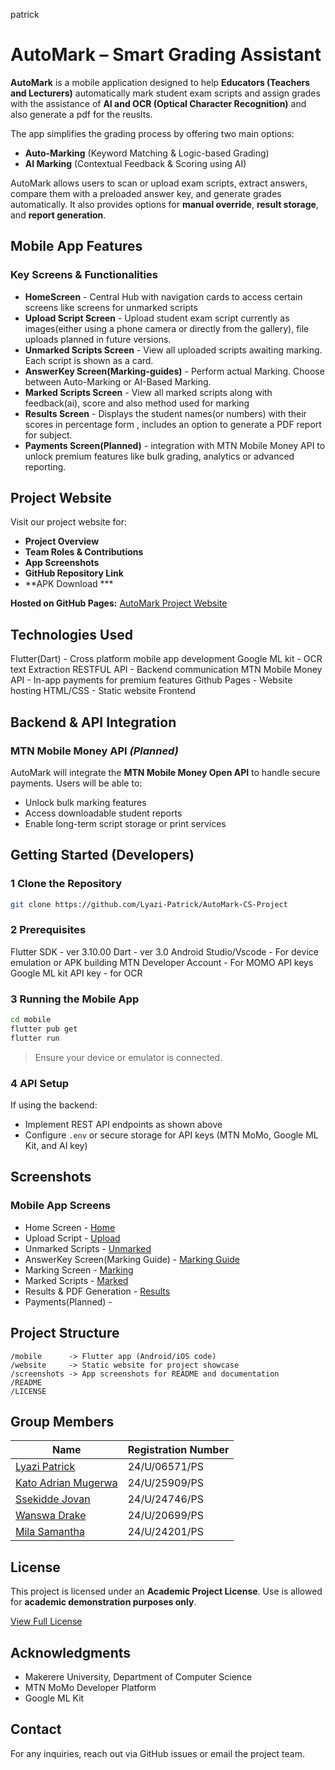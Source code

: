  patrick
# AutoMark – Smart Grading Assistant

**AutoMark** is a mobile application designed to help **Educators (Teachers and Lecturers)** automatically mark student exam scripts and assign grades with the assistance of **AI and OCR (Optical Character Recognition)** and also generate a pdf for the reuslts.

The app simplifies the grading process by offering two main options:

* **Auto-Marking** (Keyword Matching & Logic-based Grading)
* **AI Marking** (Contextual Feedback & Scoring using AI)

AutoMark allows users to scan or upload exam scripts, extract answers, compare them with a preloaded answer key, and generate grades automatically. It also provides options for **manual override**, **result storage**, and **report generation**.


## Mobile App Features

### **Key Screens & Functionalities**
* **HomeScreen** - Central Hub with navigation cards to access certain screens like screens for unmarked scripts
* **Upload Script Screen** - Upload student exam script currently as images(either using a phone camera or directly from the gallery), file uploads planned in future versions.
* **Unmarked Scripts Screen** - View all uploaded scripts awaiting marking. Each script is shown as a card.
* **AnswerKey Screen(Marking-guides)** - Perform actual Marking. Choose between Auto-Marking or AI-Based Marking.
* **Marked Scripts Screen** - View all marked scripts along with feedback(ai), score and also method used for marking
* **Results Screen** - Displays the student names(or numbers) with their scores in percentage form , includes an option to generate a PDF report for subject.
* **Payments Screen(Planned)** - integration with MTN Mobile Money API to unlock premium features like bulk grading, analytics or advanced reporting. 

## Project Website

Visit our project website for:

*  **Project Overview**
*  **Team Roles & Contributions**
*  **App Screenshots**
*  **GitHub Repository Link**
*  **APK Download ***

**Hosted on GitHub Pages:**
 [AutoMark Project Website](https://Lyazi-Patrick.github.io/AutoMark-CS-Project/website/)


## Technologies Used
Flutter(Dart) - Cross platform mobile app development
Google ML kit - OCR text Extraction
RESTFUL API  - Backend communication
MTN Mobile Money API - In-app payments for premium features
Github Pages - Website hosting
HTML/CSS - Static website Frontend

## Backend & API Integration

### MTN Mobile Money API *(Planned)*

AutoMark will integrate the **MTN Mobile Money Open API** to handle secure payments. Users will be able to:

* Unlock bulk marking features
* Access downloadable student reports
* Enable long-term script storage or print services


## Getting Started (Developers)

### 1 Clone the Repository

```bash
git clone https://github.com/Lyazi-Patrick/AutoMark-CS-Project
```

### 2 Prerequisites
Flutter SDK - ver 3.10.00 
Dart - ver 3.0
Android Studio/Vscode - For device emulation or APK building
MTN Developer Account - For MOMO API keys
Google ML kit API key - for OCR


### 3 Running the Mobile App

```bash
cd mobile
flutter pub get
flutter run
```

> Ensure your device or emulator is connected.

### 4 API Setup

If using the backend:

* Implement REST API endpoints as shown above
* Configure `.env` or secure storage for API keys (MTN MoMo, Google ML Kit, and AI key)


##  Screenshots

### **Mobile App Screens**
- Home Screen - [Home](screenshots/home.jpg)
- Upload Script - [Upload](screenshots/uploadscript.jpg)
- Unmarked Scripts - [Unmarked](screenshots/unmarkedScript.jpg)
- AnswerKey Screen(Marking Guide) - [Marking Guide](screenshots/markingGuide.jpg)
- Marking Screen - [Marking](screenshots/mark_screen.jpg)
- Marked Scripts - [Marked](screenshots/markedScript.jpg)
- Results & PDF Generation - [Results](screenshots/results.jpg)
- Payments(Planned) - 

##  Project Structure

```
/mobile      -> Flutter app (Android/iOS code)
/website     -> Static website for project showcase
/screenshots -> App screenshots for README and documentation
/README
/LICENSE
```



## Group Members

| Name                  | Registration Number |
|------|---------------------|
| [Lyazi Patrick](https://github.com/Lyazi-Patrick)   | 24/U/06571/PS|
| [Kato Adrian Mugerwa](https://github.com/Wolfhaize)   | 24/U/25909/PS |
| [Ssekidde Jovan](https://github.com/Jovans-code)   | 24/U/24746/PS |
| [Wanswa Drake](https://github.com/ffne4)   | 24/U/20699/PS |
| [Mila Samantha](https://github.com/Samantha7404)   | 24/U/24201/PS|


##  License

This project is licensed under an **Academic Project License**.
Use is allowed for **academic demonstration purposes only**.

[View Full License](./LICENSE)


## Acknowledgments

* Makerere University, Department of Computer Science
* MTN MoMo Developer Platform
* Google ML Kit


##  Contact

For any inquiries, reach out via GitHub issues or email the project team.

